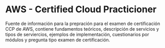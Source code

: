 AWS - Certified Cloud Practicioner
==  
Fuente de información para la prepración para el examen de certificación CCP de AWS, contiene fundamentos teóricos, descripción de servicios y tipos de serviercios, ejemplos de implementación, cuestionarios por módulos y pregunta tipo examen de certificación.